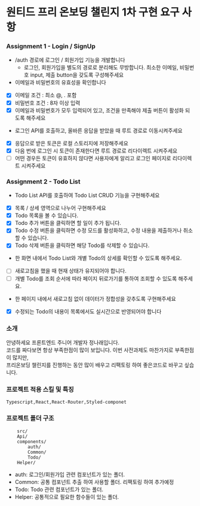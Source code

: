 # 원티드 프리 온보딩 챌린지 1차 구현 요구 사항

### Assignment 1 - Login / SignUp

- /auth 경로에 로그인 / 회원가입 기능을 개발합니다
  - 로그인, 회원가입을 별도의 경로로 분리해도 무방합니다. 최소한 이메일, 비밀번호 input, 제출 button을 갖도록 구성해주세요
- 이메일과 비밀번호의 유효성을 확인합니다
- [x] 이메일 조건 : 최소 @, . 포함
- [x] 비밀번호 조건 : 8자 이상 입력
- [x] 이메일과 비밀번호가 모두 입력되어 있고, 조건을 만족해야 제출 버튼이 활성화 되도록 해주세요
- 로그인 API를 호출하고, 올바른 응답을 받았을 때 루트 경로로 이동시켜주세요
- [x] 응답으로 받은 토큰은 로컬 스토리지에 저장해주세요
- [x] 다음 번에 로그인 시 토큰이 존재한다면 루트 경로로 리다이렉트 시켜주세요
- [ ] 어떤 경우든 토큰이 유효하지 않다면 사용자에게 알리고 로그인 페이지로 리다이렉트 시켜주세요

### Assignment 2 - Todo List

- Todo List API를 호출하여 Todo List CRUD 기능을 구현해주세요
- [x] 목록 / 상세 영역으로 나누어 구현해주세요
- [x] Todo 목록을 볼 수 있습니다.
- [x] Todo 추가 버튼을 클릭하면 할 일이 추가 됩니다.
- [x] Todo 수정 버튼을 클릭하면 수정 모드를 활성화하고, 수정 내용을 제출하거나 취소할 수 있습니다.
- [x] Todo 삭제 버튼을 클릭하면 해당 Todo를 삭제할 수 있습니다.
- 한 화면 내에서 Todo List와 개별 Todo의 상세를 확인할 수 있도록 해주세요.
- [ ] 새로고침을 했을 때 현재 상태가 유지되어야 합니다.
- [ ] 개별 Todo를 조회 순서에 따라 페이지 뒤로가기를 통하여 조회할 수 있도록 해주세요.
- 한 페이지 내에서 새로고침 없이 데이터가 정합성을 갖추도록 구현해주세요
- [x] 수정되는 Todo의 내용이 목록에서도 실시간으로 반영되어야 합니다

### 소개

안녕하세요 프론트엔드 주니어 개발자 정나래입니다.  
코드를 짜다보면 항상 부족한점이 많이 보입니다. 이번 사전과제도 마찬가지로 부족한점이 많지만,  
프리온보딩 챌린지를 진행하는 동안 많이 배우고 리팩토링 하여 좋은코드로 바꾸고 싶습니다.

### 프로젝트 적용 스킬 및 특징

```
Typescript,React,React-Router,Styled-componet
```

### 프로젝트 폴더 구조

```
    src/
    Api/
    components/
        auth/
        Common/
        Todo/
    Helper/
```

- auth: 로그인/회원가입 관련 컴포넌트가 있는 폴더.
- Common: 공통 컴포넌트 추출 하여 사용할 폴더. 리팩토링 하여 추가예정
- Todo: Todo 관련 컴포넌트가 있는 폴더.
- Helper: 공통적으로 필요한 함수들이 있는 폴더.
